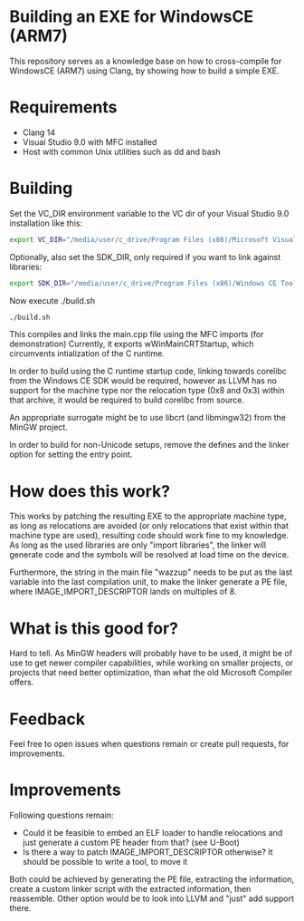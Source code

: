 # Building an EXE for WindowsCE (ARM7)
This repository serves as a knowledge base on how to cross-compile
for WindowsCE (ARM7) using Clang, by showing how to build a simple EXE.

# Requirements
 * Clang 14
 * Visual Studio 9.0 with MFC installed
 * Host with common Unix utilities such as dd and bash

# Building
Set the VC_DIR environment variable to the VC dir of your Visual Studio 9.0
installation like this:

```bash
export VC_DIR="/media/user/c_drive/Program Files (x86)/Microsoft Visual Studio 9.0/VC"
```

Optionally, also set the SDK_DIR, only required if you want to link against libraries:
```bash
export SDK_DIR="/media/user/c_drive/Program Files (x86)/Windows CE Tools/SDKs/Toradex_CE700"
```

Now execute ./build.sh
```bash
./build.sh
```

This compiles and links the main.cpp file using the MFC imports (for demonstration)
Currently, it exports wWinMainCRTStartup, which circumvents intialization of
the C runtime.

In order to build using the C runtime startup code, linking towards corelibc
from the Windows CE SDK would be required, however as LLVM has no support for
the machine type nor the relocation type (0x8 and 0x3) within that archive,
it would be required to build corelibc from source.

An appropriate surrogate might be to use libcrt (and libmingw32) from the MinGW project.

In order to build for non-Unicode setups, remove the defines and the linker option
for setting the entry point.

# How does this work?
This works by patching the resulting EXE to the appropriate machine type,
as long as relocations are avoided (or only relocations that exist within that
machine type are used), resulting code should work fine to my knowledge.
As long as the used libraries are only "import libraries", the linker will generate
code and the symbols will be resolved at load time on the device.

Furthermore, the string in the main file "wazzup" needs to be put as the last
variable into the last compilation unit, to make the linker generate a PE file,
where IMAGE_IMPORT_DESCRIPTOR lands on multiples of 8.

# What is this good for?
Hard to tell. As MinGW headers will probably have to be used, it might be
of use to get newer compiler capabilities, while working on smaller projects,
or projects that need better optimization, than what the old Microsoft Compiler
offers.

# Feedback
Feel free to open issues when questions remain or create pull requests,
for improvements.

# Improvements
Following questions remain:
 * Could it be feasible to embed an ELF loader to handle relocations
   and just generate a custom PE header from that? (see U-Boot)
 * Is there a way to patch IMAGE_IMPORT_DESCRIPTOR otherwise?
   It should be possible to write a tool, to move it

Both could be achieved by generating the PE file, extracting the information,
create a custom linker script with the extracted information, then reassemble.
Other option would be to look into LLVM and "just" add support there.
